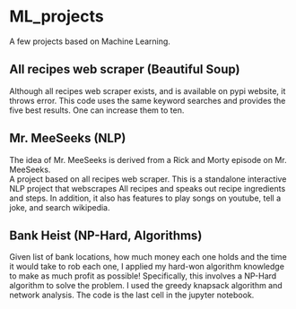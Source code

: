 # ML_projects

A few projects based on Machine Learning.

## All recipes web scraper (Beautiful Soup)

Although all recipes web scraper exists, and is available on pypi website, it throws error. This code uses the same keyword searches and provides the five best results. One can increase them to ten.

## Mr. MeeSeeks (NLP)

The idea of Mr. MeeSeeks is derived from a Rick and Morty episode on Mr. MeeSeeks. \
A project based on all recipes web scraper. This is a standalone interactive NLP project that webscrapes All recipes and speaks out recipe ingredients and steps. In addition, it also has features to play songs on youtube, tell a joke, and search wikipedia.

## Bank Heist (NP-Hard, Algorithms)

Given list of bank locations, how much money each one holds and the time it would take to rob each one, I applied my hard-won algorithm knowledge to make as much profit as possible! Specifically, this involves a NP-Hard algorithm to solve the problem. I used the greedy knapsack algorithm and network analysis. The code is the last cell in the jupyter notebook.
